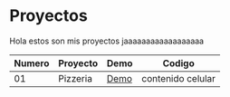# Proyectos

Hola estos son mis proyectos jaaaaaaaaaaaaaaaaaa


  Numero |Proyecto |Demo| Codigo
 ---- |---- |--| ------  
   01 |Pizzeria |[Demo](https://cosmic-sable-6366dd.netlify.app/)| contenido celular 
  
   
   
   
